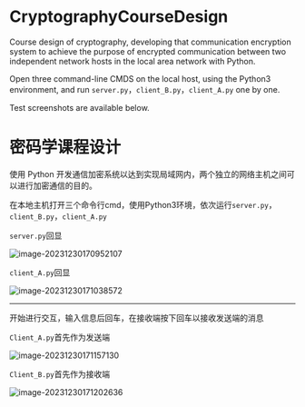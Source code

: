 # CryptographyCourseDesign
Course design of cryptography, developing that communication encryption system to achieve the purpose of encrypted communication between two independent network hosts in the local area network with Python.

Open three command-line CMDS on the local host, using the Python3 environment, and run `server.py`，`client_B.py`，`client_A.py` one by one.

Test screenshots are available below.

# 密码学课程设计

使用 Python 开发通信加密系统以达到实现局域网内，两个独立的网络主机之间可以进行加密通信的目的。

在本地主机打开三个命令行cmd，使用Python3环境，依次运行`server.py`，`client_B.py`，`client_A.py`

`server.py`回显

![image-20231230170952107](https://cdn.jsdelivr.net/gh/Meng1in/Picture/img/image-20231230170952107.png)

`client_A.py`回显

![image-20231230171038572](https://cdn.jsdelivr.net/gh/Meng1in/Picture/img/image-20231230171038572.png)

---

开始进行交互，输入信息后回车，在接收端按下回车以接收发送端的消息

`Client_A.py`首先作为发送端

![image-20231230171157130](https://cdn.jsdelivr.net/gh/Meng1in/Picture/img/image-20231230171157130.png)

`Client_B.py`首先作为接收端

![image-20231230171202636](https://cdn.jsdelivr.net/gh/Meng1in/Picture/img/image-20231230171202636.png)
